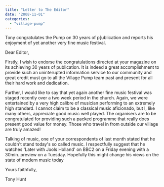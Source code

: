 ```yaml
---
title: "Letter to The Editor"
date: "2008-11-01"
categories: 
  - "village-pump"
---
```


Tony congratulates the Pump on 30 years of p\[ublication and reports his enjoyment of yet another very fine music festival.

Dear Editor,

Firstly, I wish to endorse the congratulations directed at your magazine on its achieving 30 years of publication. It is indeed a great accomplishment to provide such an uninterupted information service to our community and great credit must go to all the Village Pump team past and present for all their hard work and dedication.

Further, I would like to say that yet again another fine music festival was staged recently over a two week period in the church. Again, we were entertained by a very high calibre of musician performing to an extremely high standard. I cannot claim to be a classical music aficionado, but I, like many others, appreciate good music well played. The organisers are to be congratulated for providing such a packed programme that really does present good value for money. Those who travel in from outside our village are truly amazed!

Talking of music, one of your correspondents of last month stated that he couldn't stand today's so called music. I respectfully suggest that he watches 'Later with Jools Holland' on BBC2 on a Friday evening with a 30min. preview on a Tuesday. Hopefully this might change his views on the state of modern music today

Yours faithfully,

Tony Hunt
